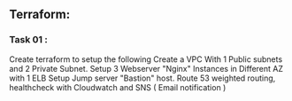 



## Terraform:
### Task 01 :
Create terraform to setup the following
Create a VPC With 1 Public subnets and 2 Private Subnet.
Setup 3 Webserver "Nginx" Instances in Different AZ with 1 ELB
Setup Jump server "Bastion" host.
Route 53 weighted routing, healthcheck with Cloudwatch and SNS ( Email notification )











